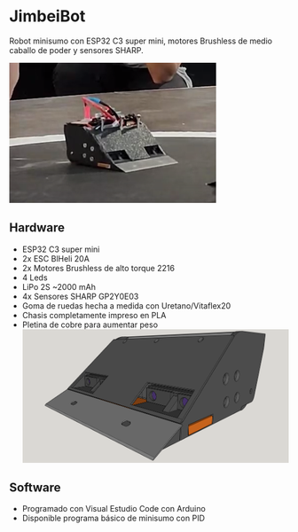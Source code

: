 # JimbeiBot

Robot minisumo con ESP32 C3 super mini, motores Brushless de medio caballo de poder y sensores SHARP.

![JimbeiBot](./images/JimbeiBot_finish.png "JimbeiBot")

## Hardware
- ESP32 C3 super mini
- 2x ESC BlHeli 20A
- 2x Motores Brushless de alto torque 2216
- 4 Leds
- LiPo 2S ~2000 mAh
- 4x Sensores SHARP GP2Y0E03 
- Goma de ruedas hecha a medida con Uretano/Vitaflex20
- Chasis completamente impreso en PLA
- Pletina de cobre para aumentar peso
![JimbeiBot Chasis](./images/JimbeiBot_3d_model.png "JimbeiBot - Chasis")

## Software
- Programado con Visual Estudio Code con Arduino
- Disponible programa básico de minisumo con PID
